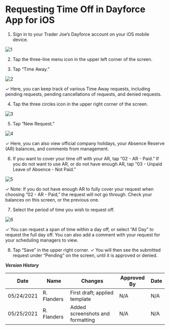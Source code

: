 # Requesting Time Off in Dayforce App for iOS
  
   1. Sign in to your Trader Joe’s Dayforce account on your iOS mobile device.

  ![1](https://user-images.githubusercontent.com/62654821/120139916-161ea500-c19f-11eb-8b3e-ae9e17c0f6a3.JPG)

 
 
 2. Tap the three-line menu icon in the upper left corner of the screen.


  3. Tap “Time Away.”

  ![2](https://user-images.githubusercontent.com/62654821/120139915-161ea500-c19f-11eb-9ae1-d7a64a7ed15f.JPG)

  ✓ Here, you can keep track of various Time Away requests, including pending requests, pending cancellations of requests, and denied requests.
  
  4. Tap the three circles icon in the upper right corner of the screen.

  ![3](https://user-images.githubusercontent.com/62654821/120139914-15860e80-c19f-11eb-858a-b565837dec42.JPG)

  5. Tap “New Request.”

  ![4](https://user-images.githubusercontent.com/62654821/120139913-15860e80-c19f-11eb-8f8f-132311a7a24a.JPG)

  ✓ Here, you can also view official company holidays, your Absence Reserve (AR) balances, and comments from management.
    
   6. If you want to cover your time off with your AR, tap “02 - AR - Paid.” If you do not want to use AR, or do not have enough AR, tap “03 - Unpaid Leave of Absence - Not Paid.”

   ![5](https://user-images.githubusercontent.com/62654821/120139912-15860e80-c19f-11eb-96e1-fc1ed494b643.JPG)

   ✓ Note: If you do not have enough AR to fully cover your request when choosing “02 - AR - Paid,” the request will not go through. Check your balances on this screen, or the previous one.
    
   7. Select the period of time you wish to request off.

  ![6](https://user-images.githubusercontent.com/62654821/120139910-14ed7800-c19f-11eb-977b-e7e3560f0961.JPG)

   ✓ You can request a span of time within a day off, or select “All Day” to request the full day off. You can also add a comment with your request for your scheduling managers to view.
   
   8. Tap “Save” in the upper right corner.
  ✓ You will then see the submitted request under “Pending” on the screen, until it is approved or denied.

  _**Version History**_
  
| Date        | Name        | Changes | Approved By | Date |
| ----------- | ----------- | ------- | ----------- | ----- |
| 05/24/2021      |  R. Flanders       | First draft; applied template | N/A | N/A |
| 05/25/2021   | R. Flanders        | Added screenshots and formatting | N/A | N/A |



